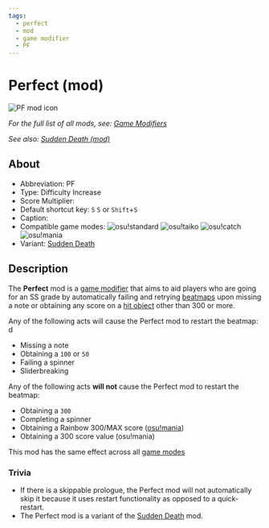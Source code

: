```yaml
---
tags:
  - perfect
  - mod
  - game modifier
  - PF
---
```


# Perfect (mod)

![PF mod icon](/wiki/shared/mods/PF.png "Perfect (PF) mod icon")

*For the full list of all mods, see: [Game Modifiers](/wiki/Game_Modifiers)*

*See also: [Sudden Death (mod)](/wiki/Game_Modifiers/Sudden_Death)*

## About

- Abbreviation: PF
- Type: Difficulty Increase
- Score Multiplier: <!--placeholder (numbers may vary from game mode to game mode -->
- Default shortcut key: `S` `S` or `Shift`+`S`
- Caption: <!--placeholder-->
- Compatible game modes: ![][o!s] ![][o!t] ![][o!c] ![][o!m]
- Variant: [Sudden Death](/wiki/Game_Modifiers/Sudden_Death)

## Description

The **Perfect** mod is a [game modifier](/wiki/Game_Modifiers) that aims to aid players who are going for an SS grade by automatically failing and retrying [beatmaps](/wiki/Beatmaps) upon missing a note or obtaining any score on a [hit object](/wiki/Hit_object) other than 300 or more.

Any of the following acts will cause the Perfect mod to restart the beatmap:
d
- Missing a note
- Obtaining a `100` or `50`
- Failing a spinner
- Sliderbreaking

Any of the following acts **will not** cause the Perfect mod to restart the beatmap:

- Obtaining a `300`
- Completing a spinner
- Obtaining a Rainbow 300/MAX score ([osu!mania](/wiki/Game_Modes/))
- Obtaining a 300 score value (osu!mania)

This mod has the same effect across all [game modes](/wiki/Game_Modes)

### Trivia 

- If there is a skippable prologue, the Perfect mod will not automatically skip it because it uses restart functionality as opposed to a quick-restart.
- The Perfect mod is a variant of the [Sudden Death](/wiki/Game_Modifiers/Sudden_Death) mod.

[o!s]: /wiki/shared/mode/osu.png "osu!standard"
[o!t]: /wiki/shared/mode/taiko.png "osu!taiko"
[o!c]: /wiki/shared/mode/catch.png "osu!catch"
[o!m]: /wiki/shared/mode/mania.png "osu!mania"

<!-- this article is a stub -->

<!--TO-DO:
- replace placeholders -->
